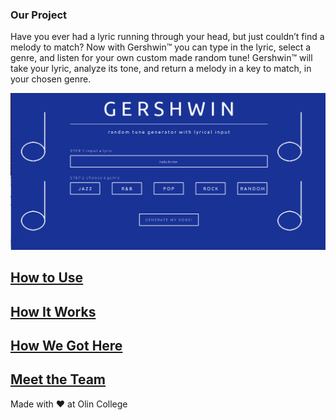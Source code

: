 ### Our Project


Have you ever had a lyric running through your head, but just couldn’t find a melody to match? Now with Gershwin™ you can type in the lyric, select a genre, and listen for your own custom made random tune! Gershwin™ will take your lyric, analyze its tone, and return a melody in a key to match, in your chosen genre. 

![](gershwin.png)

## [How to Use](how_to_use.md)



## [How It Works](how_it_works.md)



## [How We Got Here](how_we_got_here.md)


## [Meet the Team](meet_the_team.md)



Made with :heart: at Olin College
